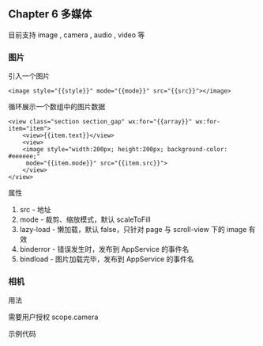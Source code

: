 
## Chapter 6 多媒体

目前支持 image , camera , audio , video 等

### 图片

引入一个图片

    <image style="{{style}}" mode="{{mode}}" src="{{src}}"></image>
    
循环展示一个数组中的图片数据

    <view class="section section_gap" wx:for="{{array}}" wx:for-item="item">
        <view>{{item.text}}</view>
        <view>
        <image style="width:200px; height:200px; background-color: #eeeeee;"
         mode="{{item.mode}}" src="{{item.src}}">
        </view>
    </view>
    
属性
    
1. src - 地址
2. mode - 裁剪、缩放模式，默认 scaleToFill
3. lazy-load - 懒加载，默认 false，只针对 page 与 scroll-view 下的 image 有效
4. binderror - 错误发生时，发布到 AppService 的事件名
5. bindload - 图片加载完毕，发布到 AppService 的事件名


### 相机

用法

  需要用户授权 scope.camera
  
  示例代码
  
    